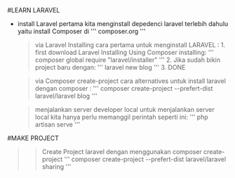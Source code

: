 #LEARN LARAVEL
- install Laravel 
    pertama kita menginstall depedenci laravel terlebih dahulu yaitu install Composer di
    '''
    composer.org
    '''

    > via Laravel Installing
        cara pertama untuk menginstall LARAVEL :
        1. first download Laravel Installing Using Composer installing:
            '''
            composer global require "laravel/installer"
            '''
        2. Jika sudah bikin project baru dengan:
            '''
            laravel new blog
            '''
        3. DONE
    
    > via Composer create-project
        cara alternatives untuk install laravel dengan composer :
        '''
        composer create-project --prefert-dist laravel/laravel blog
        '''

    > menjalankan server developer local
        untuk menjalankan server local kita hanya perlu memanggil perintah seperti ini:
        '''
        php artisan serve
        '''

#MAKE PROJECT
>> Create Project laravel dengan menggunakan composer create-project
    '''
    composer create-project --prefert-dist laravel/laravel sharing
    '''
    
>> 